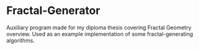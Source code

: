 # Fractal-Generator
Auxiliary program made for my diploma thesis covering Fractal Geometry overview. Used as an example implementation of some fractal-generating algorithms.

